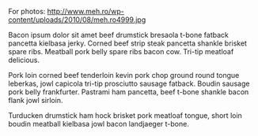 For photos: http://www.meh.ro/wp-content/uploads/2010/08/meh.ro4999.jpg

Bacon ipsum dolor sit amet beef drumstick bresaola t-bone
fatback pancetta kielbasa jerky. Corned beef strip steak
pancetta shankle brisket spare ribs. Meatball pork belly
spare ribs bacon cow. Tri-tip meatloaf delicious.

Pork loin corned beef tenderloin kevin pork chop ground
round tongue leberkas, jowl capicola tri-tip prosciutto
sausage fatback. Boudin sausage pork belly frankfurter.
Pastrami ham pancetta, beef t-bone shankle bacon flank
jowl sirloin.

Turducken drumstick ham hock brisket pork meatloaf tongue,
short loin boudin meatball kielbasa jowl bacon landjaeger
t-bone.
